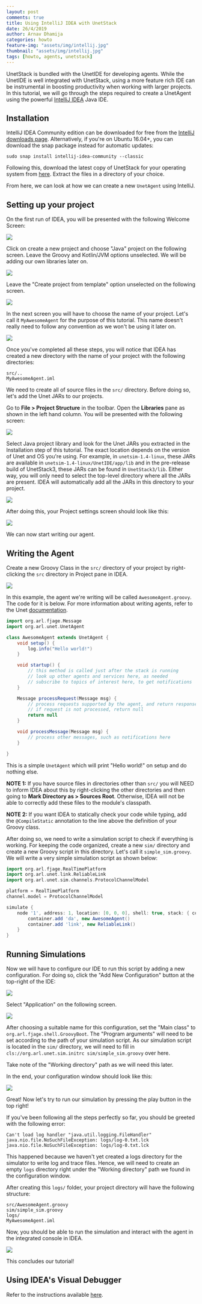```yaml
---
layout: post
comments: true
title: Using IntelliJ IDEA with UnetStack
date: 26/4/2019
author: Arnav Dhamija
categories: howto
feature-img: "assets/img/intellij.jpg"
thumbnail: "assets/img/intellij.jpg"
tags: [howto, agents, unetstack]
---
```


UnetStack is bundled with the UnetIDE for developing agents. While the UnetIDE is well integrated with UnetStack, using a more feature rich IDE can be instrumental in boosting productivity when working with larger projects. In this tutorial, we will go through the steps required to create a UnetAgent using the powerful [IntelliJ IDEA](https://www.jetbrains.com/idea/) Java IDE.

## Installation

IntelliJ IDEA Community edition can be downloaded for free from the [IntelliJ downloads page](https://www.jetbrains.com/idea/download/#section=linux). Alternatively, if you're on Ubuntu 16.04+, you can download the snap package instead for automatic updates:

`sudo snap install intellij-idea-community --classic`

Following this, download the latest copy of UnetStack for your operating system from [here](https://www.unetstack.net/downloads.html). Extract the files in a directory of your choice.

From here, we can look at how we can create a new `UnetAgent` using IntelliJ.

## Setting up your project

On the first run of IDEA, you will be presented with the following Welcome Screen:

![](assets/img/idea-setup/0.png)

Click on create a new project and choose "Java" project on the following screen. Leave the Groovy and Kotlin/JVM options unselected. We will be adding our own libraries later on.

![](assets/img/idea-setup/1.png)

Leave the "Create project from template" option unselected on the following screen.

![](assets/img/idea-setup/2.png)

In the next screen you will have to choose the name of your project. Let's call it `MyAwesomeAgent` for the purpose of this tutorial. This name doesn't really need to follow any convention as we won't be using it later on.

![](assets/img/idea-setup/3.png)

Once you've completed all these steps, you will notice that IDEA has created a new directory with the name of your project with the following directories:

```
src/..
MyAwesomeAgent.iml
```

We need to create all of source files in the `src/` directory. Before doing so, let's add the Unet JARs to our projects.

Go to __File > Project Structure__ in the toolbar. Open the __Libraries__ pane as shown in the left hand column. You will be presented with the following screen:

![](assets/img/idea-setup/4.png)

Select Java project library and look for the Unet JARs you extracted in the Installation step of this tutorial. The exact location depends on the version of Unet and OS you're using. For example, in `unetsim-1.4-linux`, these JARs are available in `unetsim-1.4-linux/UnetIDE/app/lib` and in the pre-release build of UnetStack3, these JARs can be found in `UnetStack3/lib`. Either way, you will only need to select the top-level directory where all the JARs are present. IDEA will automatically add all the JARs in this directory to your project.

![](assets/img/idea-setup/1.png)

After doing this, your Project settings screen should look like this:

![](assets/img/idea-setup/6.png)

We can now start writing our agent.

## Writing the Agent

Create a new Groovy Class in the `src/` directory of your project by right-clicking the `src` directory in Project pane in IDEA.

![](assets/img/idea-setup/project.png)

In this example, the agent we're writing will be called `AwesomeAgent.groovy`. The code for it is below. For more information about writing agents, refer to the Unet [documentation](https://www.unetstack.net/unet-agents.html).

```groovy
import org.arl.fjage.Message
import org.arl.unet.UnetAgent

class AwesomeAgent extends UnetAgent {
    void setup() {
        log.info("Hello world!")
    }

    void startup() {
        // this method is called just after the stack is running
        // look up other agents and services here, as needed
        // subscribe to topics of interest here, to get notifications
    }

    Message processRequest(Message msg) {
        // process requests supported by the agent, and return responses
        // if request is not processed, return null
        return null
    }

    void processMessage(Message msg) {
        // process other messages, such as notifications here
    }

}
```

This is a simple `UnetAgent` which will print "Hello world!" on setup and do nothing else.

__NOTE 1:__ If you have source files in directories other than `src/` you will NEED to inform IDEA about this by right-clicking the other directories and then going to __Mark Directory as > Sources Root__. Otherwise, IDEA will not be able to correctly add these files to the module's classpath.

__NOTE 2:__ If you want IDEA to statically check your code while typing, add the `@CompileStatic` annotation to the line above the definition of your Groovy class.

After doing so, we need to write a simulation script to check if everything is working. For keeping the code organized, create a new `sim/` directory and create a new Groovy script in this directory. Let's call it `simple_sim.groovy`. We will write a very simple simulation script as shown below:

```groovy
import org.arl.fjage.RealTimePlatform
import org.arl.unet.link.ReliableLink
import org.arl.unet.sim.channels.ProtocolChannelModel

platform = RealTimePlatform
channel.model = ProtocolChannelModel

simulate {
    node '1', address: 1, location: [0, 0, 0], shell: true, stack: { container ->
        container.add 'da', new AwesomeAgent()
        container.add 'link', new ReliableLink()
    }
}
```

## Running Simulations

Now we will have to configure our IDE to run this script by adding a new configuration. For doing so, click the "Add New Configuration" button at the top-right of the IDE:

![](assets/img/idea-setup/7.png)

Select "Application" on the following screen.

![](assets/img/idea-setup/config.png)

After choosing a suitable name for this configuration, set the "Main class" to `org.arl.fjage.shell.GroovyBoot`. The "Program arguments" will need to be set according to the path of your simulation script.  As our simulation script is located in the `sim/` directory, we will need to fill in `cls://org.arl.unet.sim.initrc sim/simple_sim.groovy` over here.

Take note of the "Working directory" path as we will need this later.

In the end, your configuration window should look like this:

![](assets/img/idea-setup/8.png)

Great! Now let's try to run our simulation by pressing the play button in the top right!

If you've been following all the steps perfectly so far, you should be greeted with the following error:

```
Can't load log handler "java.util.logging.FileHandler"
java.nio.file.NoSuchFileException: logs/log-0.txt.lck
java.nio.file.NoSuchFileException: logs/log-0.txt.lck
```

This happened because we haven't yet created a logs directory for the simulator to write log and trace files. Hence, we will need to create an empty `logs` directory right under the "Working directory" path we found in the configuration window.

After creating this `logs/` folder, your project directory will have the following structure:

```
src/AwesomeAgent.groovy
sim/simple_sim.groovy
logs/
MyAwesomeAgent.iml
```

Now, you should be able to run the simulation and interact with the agent in the integrated console in IDEA.

![](assets/img/idea-setup/9.png)

This concludes our tutorial!

## Using IDEA's Visual Debugger

Refer to the instructions available [here](https://www.jetbrains.com/help/idea/debugging-code.html).

